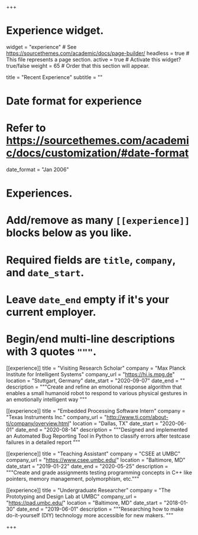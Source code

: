 +++
# Experience widget.
widget = "experience"  # See https://sourcethemes.com/academic/docs/page-builder/
headless = true  # This file represents a page section.
active = true  # Activate this widget? true/false
weight = 65  # Order that this section will appear.

title = "Recent Experience"
subtitle = ""

# Date format for experience
#   Refer to https://sourcethemes.com/academic/docs/customization/#date-format
date_format = "Jan 2006"

# Experiences.
#   Add/remove as many `[[experience]]` blocks below as you like.
#   Required fields are `title`, `company`, and `date_start`.
#   Leave `date_end` empty if it's your current employer.
#   Begin/end multi-line descriptions with 3 quotes `"""`.
[[experience]]
  title = "Visiting Research Scholar"
  company = "Max Planck Institute for Intelligent Systems"
  company_url = "https://hi.is.mpg.de"
  location = "Stuttgart, Germany"
  date_start = "2020-09-07"
  date_end = ""
  description = """Create and refine an emotional response algorithm that enables a small humanoid robot to respond to various physical gestures in an emotionally intelligent way
  """

[[experience]]
  title = "Embedded Processing Software Intern"
  company = "Texas Instruments Inc."
  company_url = "http://www.ti.com/about-ti/company/overview.html"
  location = "Dallas, TX"
  date_start = "2020-06-01"
  date_end = "2020-08-14"
  description = """Designed and implemented an Automated Bug Reporting Tool in Python to classify errors after testcase failures in a detailed report
  """

[[experience]]
  title = "Teaching Assistant"
  company = "CSEE at UMBC"
  company_url = "https://www.csee.umbc.edu/"
  location = "Baltimore, MD"
  date_start = "2019-01-22"
  date_end = "2020-05-25"
  description = """Create and grade assignments testing programming concepts in C++ like pointers, memory management, polymorphism, etc."""

[[experience]]
  title = "Undergraduate Researcher"
  company = "The Prototyping and Design Lab at UMBC"
  company_url = "https://pad.umbc.edu/"
  location = "Baltimore, MD"
  date_start = "2018-01-30"
  date_end = "2019-06-01"
  description = """Researching how to make do-it-yourself (DIY) technology more accessible for new makers.
  """

+++
